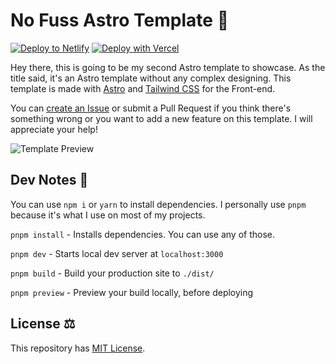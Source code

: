 # No Fuss Astro Template 🚀

[![Deploy to Netlify](https://www.netlify.com/img/deploy/button.svg)](https://app.netlify.com/start/deploy?repository=https://github.com/lancerossdev/astro-basic-blog)
[![Deploy with Vercel](https://vercel.com/button)](https://vercel.com/new/clone?repository-url=https%3A%2F%2Fgithub.com%2Flancerossdev%2Fno-fuss-astro)

Hey there, this is going to be my second Astro template to showcase. As the title said, it's an Astro template without any complex designing.
This template is made with [Astro](https://astro.build) and [Tailwind CSS](https://tailwindcss.com) for the Front-end.

You can [create an Issue](https://github.com/lancerossdev/no-fuss-astro/issues/new) or submit a Pull Request if you think there's something wrong or you want to add a new feature on this template. I will appreciate your help!

![Template Preview](https://user-images.githubusercontent.com/102563271/204714426-c2427c94-cd08-4796-bb6e-18a11c3617c8.png)


## Dev Notes 📝

You can use `npm i` or `yarn` to install dependencies. I personally use `pnpm` because it's what I use on most of my projects.

`pnpm install` - Installs dependencies. You can use any of those.

`pnpm dev` - Starts local dev server at `localhost:3000`

`pnpm build` - Build your production site to `./dist/`

`pnpm preview` - Preview your build locally, before deploying

## License ⚖️

This repository has [MIT License](https://github.com/lancerossdev/no-fuss-astro/blob/main/LICENSE).
